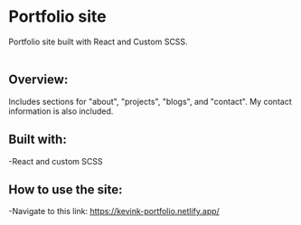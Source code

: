 # Portfolio site

Portfolio site built with React and Custom SCSS.<br><br>

###

###

## Overview:

Includes sections for "about", "projects", "blogs", and "contact". My contact information is also included.

## Built with:

-React and custom SCSS

## How to use the site:

-Navigate to this link: https://kevink-portfolio.netlify.app/
